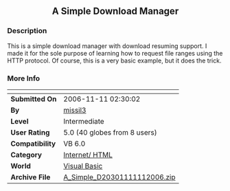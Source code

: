 ﻿<div align="center">

## A Simple Download Manager


</div>

### Description

This is a simple download manager with download resuming support. I made it for the sole purpose of learning how to request file ranges using the HTTP protocol. Of course, this is a very basic example, but it does the trick.
 
### More Info
 


<span>             |<span>
---                |---
**Submitted On**   |2006-11-11 02:30:02
**By**             |[missil3](https://github.com/Planet-Source-Code/PSCIndex/blob/master/ByAuthor/missil3.md)
**Level**          |Intermediate
**User Rating**    |5.0 (40 globes from 8 users)
**Compatibility**  |VB 6\.0
**Category**       |[Internet/ HTML](https://github.com/Planet-Source-Code/PSCIndex/blob/master/ByCategory/internet-html__1-34.md)
**World**          |[Visual Basic](https://github.com/Planet-Source-Code/PSCIndex/blob/master/ByWorld/visual-basic.md)
**Archive File**   |[A\_Simple\_D20301111112006\.zip](https://github.com/Planet-Source-Code/missil3-a-simple-download-manager__1-67044/archive/master.zip)








